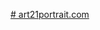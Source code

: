 [# art21portrait.com](https://github.com/johndhenrei/art21portrait.com/blob/e6ab4062bd7fca859f54b1130a858900231bf31b/Art21Portrait/index.php)
